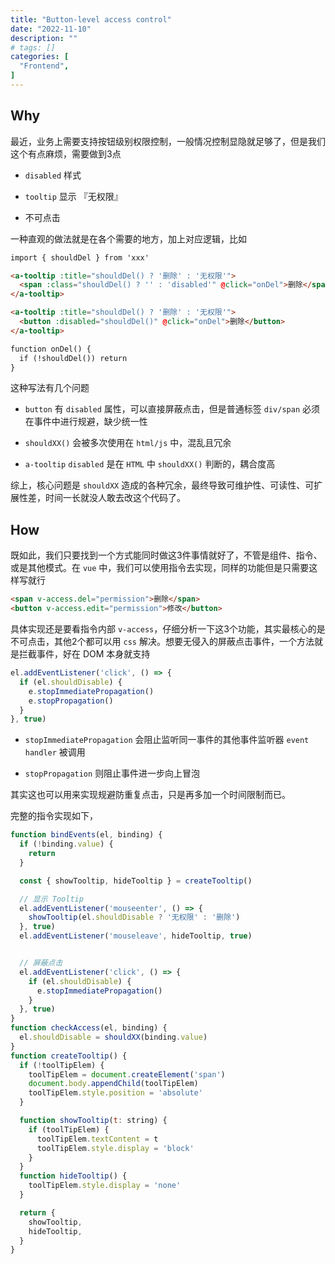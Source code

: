 ```yaml
---
title: "Button-level access control"
date: "2022-11-10"
description: ""
# tags: []
categories: [
  "Frontend",
]
---
```


## Why

最近，业务上需要支持按钮级别权限控制，一般情况控制显隐就足够了，但是我们这个有点麻烦，需要做到3点

- `disabled` 样式

- `tooltip` 显示 『无权限』

- 不可点击


一种直观的做法就是在各个需要的地方，加上对应逻辑，比如

```html
import { shouldDel } from 'xxx'

<a-tooltip :title="shouldDel() ? '删除' : '无权限'">
  <span :class="shouldDel() ? '' : 'disabled'" @click="onDel">删除</span>
</a-tooltip>

<a-tooltip :title="shouldDel() ? '删除' : '无权限'">
  <button :disabled="shouldDel()" @click="onDel">删除</button>
</a-tooltip>

function onDel() {
  if (!shouldDel()) return
}
```

这种写法有几个问题

- `button` 有 `disabled` 属性，可以直接屏蔽点击，但是普通标签 `div/span` 必须在事件中进行规避，缺少统一性

- `shouldXX()` 会被多次使用在 `html/js` 中，混乱且冗余

- `a-tooltip` `disabled` 是在 `HTML` 中 `shouldXX()` 判断的，耦合度高

综上，核心问题是 `shouldXX` 造成的各种冗余，最终导致可维护性、可读性、可扩展性差，时间一长就没人敢去改这个代码了。

## How

既如此，我们只要找到一个方式能同时做这3件事情就好了，不管是组件、指令、或是其他模式。在 `vue` 中，我们可以使用指令去实现，同样的功能但是只需要这样写就行

```html
<span v-access.del="permission">删除</span>
<button v-access.edit="permission">修改</button>
```

具体实现还是要看指令内部 `v-access`，仔细分析一下这3个功能，其实最核心的是 不可点击，其他2个都可以用 `css` 解决。想要无侵入的屏蔽点击事件，一个方法就是拦截事件，好在 DOM 本身就支持


```js
el.addEventListener('click', () => {
  if (el.shouldDisable) {
    e.stopImmediatePropagation()
    e.stopPropagation()
  }
}, true)
```

- `stopImmediatePropagation` 会阻止监听同一事件的其他事件监听器 `event handler` 被调用

- `stopPropagation` 则阻止事件进一步向上冒泡


其实这也可以用来实现规避防重复点击，只是再多加一个时间限制而已。

完整的指令实现如下，

```js
function bindEvents(el, binding) {
  if (!binding.value) {
    return
  }

  const { showTooltip, hideTooltip } = createTooltip()

  // 显示 Tooltip
  el.addEventListener('mouseenter', () => {
    showTooltip(el.shouldDisable ? '无权限' : '删除')
  }, true)
  el.addEventListener('mouseleave', hideTooltip, true)


  // 屏蔽点击
  el.addEventListener('click', () => {
    if (el.shouldDisable) {
      e.stopImmediatePropagation()
    }
  }, true)
}
function checkAccess(el, binding) {
  el.shouldDisable = shouldXX(binding.value)
}
function createTooltip() {
  if (!toolTipElem) {
    toolTipElem = document.createElement('span')
    document.body.appendChild(toolTipElem)
    toolTipElem.style.position = 'absolute'
  }

  function showTooltip(t: string) {
    if (toolTipElem) {
      toolTipElem.textContent = t
      toolTipElem.style.display = 'block'
    }
  }
  function hideTooltip() {
    toolTipElem.style.display = 'none'
  }

  return {
    showTooltip,
    hideTooltip,
  }
}
```

